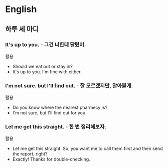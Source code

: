 # English

## 하루 세 마디
### It's up to you. - 그건 너한테 달렸어.
활용
- Should we eat out or stay in?
- It's up to you. I'm fine with either.

### I'm not sure. but I'll find out. - 잘 모르겠지만, 알아볼게.
활용
- Do you know where the nearest pharmecy is?
- I'm not sure, but I'll find out for you.

### Let me get this straight. - 한 번 정리해보자.
활용
- Let me get this straight. So, you want me to call them first and then send the report, right?
- Exactly! Thanks for double-checking.
